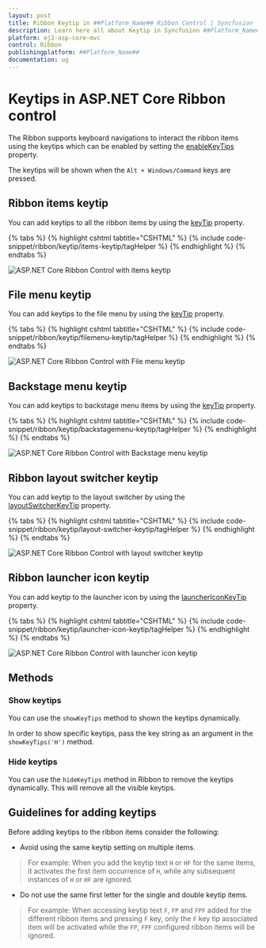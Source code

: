 ```yaml
---
layout: post
title: Ribbon Keytip in ##Platform_Name## Ribbon Control | Syncfusion
description: Learn here all about Keytip in Syncfusion ##Platform_Name## Ribbon control of Syncfusion Essential JS 2 and more.
platform: ej2-asp-core-mvc
control: Ribbon
publishingplatform: ##Platform_Name##
documentation: ug
---
```


# Keytips in ASP.NET Core Ribbon control

The Ribbon supports keyboard navigations to interact the ribbon items using the keytips which can be enabled by setting the [enableKeyTips](https://help.syncfusion.com/cr/aspnetcore-js2/syncfusion.ej2.ribbon.ribbon.html#Syncfusion_EJ2_Ribbon_Ribbon_EnableKeyTips) property.

The keytips will be shown when the `Alt + Windows/Command` keys are pressed.

## Ribbon items keytip

You can add keytips to all the ribbon items by using the [keyTip](https://help.syncfusion.com/cr/aspnetcore-js2/Syncfusion.EJ2.Ribbon.RibbonItem.html#Syncfusion_EJ2_Ribbon_RibbonItem_KeyTip) property.

{% tabs %}
{% highlight cshtml tabtitle="CSHTML" %}
{% include code-snippet/ribbon/keytip/items-keytip/tagHelper %}
{% endhighlight %}
{% endtabs %}

![ASP.NET Core Ribbon Control with items keytip](./images/ribbon-items-keytip.png)

## File menu keytip

You can add keytips to the file menu by using the [keyTip](https://help.syncfusion.com/cr/aspnetcore-js2/Syncfusion.EJ2.Ribbon.FileMenuSettings.html#Syncfusion_EJ2_Ribbon_FileMenuSettings_KeyTip) property.

{% tabs %}
{% highlight cshtml tabtitle="CSHTML" %}
{% include code-snippet/ribbon/keytip/filemenu-keytip/tagHelper %}
{% endhighlight %}
{% endtabs %}

![ASP.NET Core Ribbon Control with File menu keytip](./images/ribbon-filemenu-keytip.png)

## Backstage menu keytip

You can add keytips to backstage menu items by using the [keyTip](https://help.syncfusion.com/cr/aspnetcore-js2/Syncfusion.EJ2.Ribbon.BackStageMenu.html#Syncfusion_EJ2_Ribbon_BackStageMenu_KeyTip) property.

{% tabs %}
{% highlight cshtml tabtitle="CSHTML" %}
{% include code-snippet/ribbon/keytip/backstagemenu-keytip/tagHelper %}
{% endhighlight %}
{% endtabs %}

![ASP.NET Core Ribbon Control with Backstage menu keytip](./images/ribbon-backstage-keytip.png)

## Ribbon layout switcher keytip

You can add keytip to the layout switcher by using the [layoutSwitcherKeyTip](https://help.syncfusion.com/cr/aspnetcore-js2/syncfusion.ej2.ribbon.ribbon.html#Syncfusion_EJ2_Ribbon_Ribbon_LayoutSwitcherKeyTip) property.

{% tabs %}
{% highlight cshtml tabtitle="CSHTML" %}
{% include code-snippet/ribbon/keytip/layout-switcher-keytip/tagHelper %}
{% endhighlight %}
{% endtabs %}

![ASP.NET Core Ribbon Control with layout switcher keytip](./images/ribbon-layout-switcher-keytip.png)

## Ribbon launcher icon keytip

You can add keytip to the launcher icon by using the [launcherIconKeyTip](https://help.syncfusion.com/cr/aspnetcore-js2/Syncfusion.EJ2.Ribbon.RibbonGroup.html#Syncfusion_EJ2_Ribbon_RibbonGroup_LauncherIconKeyTip) property.

{% tabs %}
{% highlight cshtml tabtitle="CSHTML" %}
{% include code-snippet/ribbon/keytip/launcher-icon-keytip/tagHelper %}
{% endhighlight %}
{% endtabs %}

![ASP.NET Core Ribbon Control with launcher icon keytip](./images/ribbon-launchericon-keytip.png)

## Methods

### Show keytips

You can use the `showKeyTips` method to shown the keytips dynamically.

In order to show specific keytips, pass the key string as an argument in the `showKeyTips('H')` method.

### Hide keytips

You can use the `hideKeyTips` method in Ribbon to remove the keytips dynamically. This will remove all the visible keytips.

## Guidelines for adding keytips

Before adding keytips to the ribbon items consider the following:

* Avoid using the same keytip setting on multiple items.

> For example: When you add the keytip text `H` or `HF` for the same items, it activates the first item occurrence of `H`, while any subsequent instances of `H` or `HF` are ignored.

* Do not use the same first letter for the single and double keytip items.

> For example: When accessing keytip text `F`, `FP` and `FPF` added for the different ribbon items and pressing `F` key, only the `F` key tip associated item will be activated while the `FP`, `FPF` configured ribbon items will be ignored.
